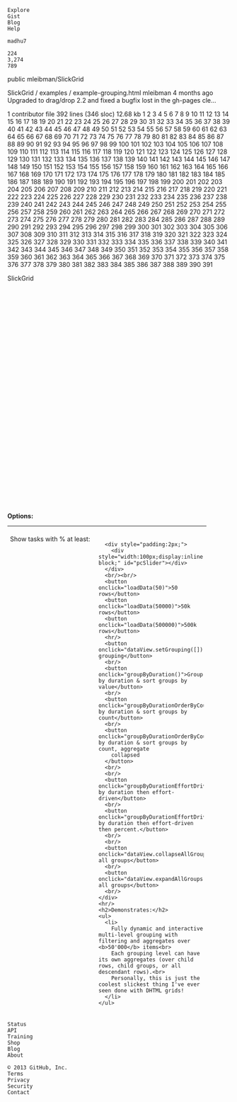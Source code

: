 

    Explore
    Gist
    Blog
    Help

    madhu7

    224
    3,274
    789

public mleibman/SlickGrid

SlickGrid / examples / example-grouping.html
mleibman 4 months ago
Upgraded to drag/drop 2.2 and fixed a bugfix lost in the gh-pages cle…

1 contributor
file 392 lines (346 sloc) 12.68 kb
1 2 3 4 5 6 7 8 9 10 11 12 13 14 15 16 17 18 19 20 21 22 23 24 25 26 27 28 29 30 31 32 33 34 35 36 37 38 39 40 41 42 43 44 45 46 47 48 49 50 51 52 53 54 55 56 57 58 59 60 61 62 63 64 65 66 67 68 69 70 71 72 73 74 75 76 77 78 79 80 81 82 83 84 85 86 87 88 89 90 91 92 93 94 95 96 97 98 99 100 101 102 103 104 105 106 107 108 109 110 111 112 113 114 115 116 117 118 119 120 121 122 123 124 125 126 127 128 129 130 131 132 133 134 135 136 137 138 139 140 141 142 143 144 145 146 147 148 149 150 151 152 153 154 155 156 157 158 159 160 161 162 163 164 165 166 167 168 169 170 171 172 173 174 175 176 177 178 179 180 181 182 183 184 185 186 187 188 189 190 191 192 193 194 195 196 197 198 199 200 201 202 203 204 205 206 207 208 209 210 211 212 213 214 215 216 217 218 219 220 221 222 223 224 225 226 227 228 229 230 231 232 233 234 235 236 237 238 239 240 241 242 243 244 245 246 247 248 249 250 251 252 253 254 255 256 257 258 259 260 261 262 263 264 265 266 267 268 269 270 271 272 273 274 275 276 277 278 279 280 281 282 283 284 285 286 287 288 289 290 291 292 293 294 295 296 297 298 299 300 301 302 303 304 305 306 307 308 309 310 311 312 313 314 315 316 317 318 319 320 321 322 323 324 325 326 327 328 329 330 331 332 333 334 335 336 337 338 339 340 341 342 343 344 345 346 347 348 349 350 351 352 353 354 355 356 357 358 359 360 361 362 363 364 365 366 367 368 369 370 371 372 373 374 375 376 377 378 379 380 381 382 383 384 385 386 387 388 389 390 391 	

<!DOCTYPE HTML>
<html>
<head>
  <meta http-equiv="Content-Type" content="text/html; charset=iso-8859-1">
  <title>SlickGrid example: Grouping</title>
  <link rel="stylesheet" href="../slick.grid.css" type="text/css"/>
  <link rel="stylesheet" href="../controls/slick.pager.css" type="text/css"/>
  <link rel="stylesheet" href="../css/smoothness/jquery-ui-1.8.16.custom.css" type="text/css"/>
  <link rel="stylesheet" href="examples.css" type="text/css"/>
  <link rel="stylesheet" href="../controls/slick.columnpicker.css" type="text/css"/>
  <style>
    .cell-effort-driven {
      text-align: center;
    }

    .slick-group-title[level='0'] {
      font-weight: bold;
    }

    .slick-group-title[level='1'] {
      text-decoration: underline;
    }

    .slick-group-title[level='2'] {
      font-style: italic;
    }
  </style>
</head>
<body>
<div style="position:relative">
  <div style="width:600px;">
    <div class="grid-header" style="width:100%">
      <label>SlickGrid</label>
    </div>
    <div id="myGrid" style="width:100%;height:500px;"></div>
    <div id="pager" style="width:100%;height:20px;"></div>
  </div>

  <div class="options-panel" style="width:450px;">
    <b>Options:</b>
    <hr/>
    <div style="padding:6px;">
      <label style="width:200px;float:left">Show tasks with % at least: </label>

      <div style="padding:2px;">
        <div style="width:100px;display:inline-block;" id="pcSlider"></div>
      </div>
      <br/><br/>
      <button onclick="loadData(50)">50 rows</button>
      <button onclick="loadData(50000)">50k rows</button>
      <button onclick="loadData(500000)">500k rows</button>
      <hr/>
      <button onclick="dataView.setGrouping([])">Clear grouping</button>
      <br/>
      <button onclick="groupByDuration()">Group by duration & sort groups by value</button>
      <br/>
      <button onclick="groupByDurationOrderByCount(false)">Group by duration & sort groups by count</button>
      <br/>
      <button onclick="groupByDurationOrderByCount(true)">Group by duration & sort groups by count, aggregate
        collapsed
      </button>
      <br/>
      <br/>
      <button onclick="groupByDurationEffortDriven()">Group by duration then effort-driven</button>
      <br/>
      <button onclick="groupByDurationEffortDrivenPercent()">Group by duration then effort-driven then percent.</button>
      <br/>
      <br/>
      <button onclick="dataView.collapseAllGroups()">Collapse all groups</button>
      <br/>
      <button onclick="dataView.expandAllGroups()">Expand all groups</button>
      <br/>
    </div>
    <hr/>
    <h2>Demonstrates:</h2>
    <ul>
      <li>
        Fully dynamic and interactive multi-level grouping with filtering and aggregates over <b>50'000</b> items<br>
        Each grouping level can have its own aggregates (over child rows, child groups, or all descendant rows).<br>
        Personally, this is just the coolest slickest thing I've ever seen done with DHTML grids!
      </li>
    </ul>
  </div>
</div>


<script src="../lib/firebugx.js"></script>

<script src="../lib/jquery-1.7.min.js"></script>
<script src="../lib/jquery-ui-1.8.16.custom.min.js"></script>
<script src="../lib/jquery.event.drag-2.2.js"></script>

<script src="../slick.core.js"></script>
<script src="../slick.formatters.js"></script>
<script src="../slick.editors.js"></script>
<script src="../plugins/slick.cellrangedecorator.js"></script>
<script src="../plugins/slick.cellrangeselector.js"></script>
<script src="../plugins/slick.cellselectionmodel.js"></script>
<script src="../slick.grid.js"></script>
<script src="../slick.groupitemmetadataprovider.js"></script>
<script src="../slick.dataview.js"></script>
<script src="../controls/slick.pager.js"></script>
<script src="../controls/slick.columnpicker.js"></script>

<script>
var dataView;
var grid;
var data = [];
var columns = [
  {id: "sel", name: "#", field: "num", cssClass: "cell-selection", width: 40, resizable: false, selectable: false, focusable: false },
  {id: "title", name: "Title", field: "title", width: 70, minWidth: 50, cssClass: "cell-title", sortable: true, editor: Slick.Editors.Text},
  {id: "duration", name: "Duration", field: "duration", width: 70, sortable: true, groupTotalsFormatter: sumTotalsFormatter},
  {id: "%", name: "% Complete", field: "percentComplete", width: 80, formatter: Slick.Formatters.PercentCompleteBar, sortable: true, groupTotalsFormatter: avgTotalsFormatter},
  {id: "start", name: "Start", field: "start", minWidth: 60, sortable: true},
  {id: "finish", name: "Finish", field: "finish", minWidth: 60, sortable: true},
  {id: "cost", name: "Cost", field: "cost", width: 90, sortable: true, groupTotalsFormatter: sumTotalsFormatter},
  {id: "effort-driven", name: "Effort Driven", width: 80, minWidth: 20, maxWidth: 80, cssClass: "cell-effort-driven", field: "effortDriven", formatter: Slick.Formatters.Checkmark, sortable: true}
];

var options = {
  enableCellNavigation: true,
  editable: true
};

var sortcol = "title";
var sortdir = 1;
var percentCompleteThreshold = 0;
var prevPercentCompleteThreshold = 0;

function avgTotalsFormatter(totals, columnDef) {
  var val = totals.avg && totals.avg[columnDef.field];
  if (val != null) {
    return "avg: " + Math.round(val) + "%";
  }
  return "";
}

function sumTotalsFormatter(totals, columnDef) {
  var val = totals.sum && totals.sum[columnDef.field];
  if (val != null) {
    return "total: " + ((Math.round(parseFloat(val)*100)/100));
  }
  return "";
}

function myFilter(item, args) {
  return item["percentComplete"] >= args.percentComplete;
}

function percentCompleteSort(a, b) {
  return a["percentComplete"] - b["percentComplete"];
}

function comparer(a, b) {
  var x = a[sortcol], y = b[sortcol];
  return (x == y ? 0 : (x > y ? 1 : -1));
}

function groupByDuration() {
  dataView.setGrouping({
    getter: "duration",
    formatter: function (g) {
      return "Duration: " + g.value + " <span style='color:green'>(" + g.count + " items)</span>";
    },
    aggregators: [
      new Slick.Data.Aggregators.Avg("percentComplete"),
      new Slick.Data.Aggregators.Sum("cost")
    ],
    aggregateCollapsed: false
  });
}

function groupByDurationOrderByCount(aggregateCollapsed) {
  dataView.setGrouping({
    getter: "duration",
    formatter: function (g) {
      return "Duration: " + g.value + " <span style='color:green'>(" + g.count + " items)</span>";
    },
    comparer: function (a, b) {
      return a.count - b.count;
    },
    aggregators: [
      new Slick.Data.Aggregators.Avg("percentComplete"),
      new Slick.Data.Aggregators.Sum("cost")
    ],
    aggregateCollapsed: aggregateCollapsed
  });
}

function groupByDurationEffortDriven() {
  dataView.setGrouping([
    {
      getter: "duration",
      formatter :function (g) {
        return "Duration: " + g.value + " <span style='color:green'>(" + g.count + " items)</span>";
      },
      aggregators: [
        new Slick.Data.Aggregators.Sum("duration"),
        new Slick.Data.Aggregators.Sum("cost")
      ],
      aggregateCollapsed: true
    },
    {
      getter: "effortDriven",
      formatter :function (g) {
        return "Effort-Driven: " + (g.value ? "True" : "False") + " <span style='color:green'>(" + g.count + " items)</span>";
      },
      aggregators: [
        new Slick.Data.Aggregators.Avg("percentComplete"),
        new Slick.Data.Aggregators.Sum("cost")
      ],
      collapsed: true
    }
  ]);
}

function groupByDurationEffortDrivenPercent() {
  dataView.setGrouping([
    {
      getter: "duration",
      formatter: function (g) {
        return "Duration: " + g.value + " <span style='color:green'>(" + g.count + " items)</span>";
      },
      aggregators: [
        new Slick.Data.Aggregators.Sum("duration"),
        new Slick.Data.Aggregators.Sum("cost")
      ],
      aggregateCollapsed: true
    },
    {
      getter: "effortDriven",
      formatter: function (g) {
        return "Effort-Driven: " + (g.value ? "True" : "False") + " <span style='color:green'>(" + g.count + " items)</span>";
      },
      aggregators :[
        new Slick.Data.Aggregators.Sum("duration"),
        new Slick.Data.Aggregators.Sum("cost")
      ]
    },
    {
      getter: "percentComplete",
      formatter: function (g) {
        return "% Complete: " + g.value + " <span style='color:green'>(" + g.count + " items)</span>";
      },
      aggregators: [
        new Slick.Data.Aggregators.Avg("percentComplete")
      ],
      aggregateCollapsed: true,
      collapsed: true
    }
  ]);
}

function loadData(count) {
  var someDates = ["01/01/2009", "02/02/2009", "03/03/2009"];
  data = [];
  // prepare the data
  for (var i = 0; i < count; i++) {
    var d = (data[i] = {});

    d["id"] = "id_" + i;
    d["num"] = i;
    d["title"] = "Task " + i;
    d["duration"] = Math.round(Math.random() * 14);
    d["percentComplete"] = Math.round(Math.random() * 100);
    d["start"] = someDates[ Math.floor((Math.random()*2)) ];
    d["finish"] = someDates[ Math.floor((Math.random()*2)) ];
    d["cost"] = Math.round(Math.random() * 10000) / 100;
    d["effortDriven"] = (i % 5 == 0);
  }
  dataView.setItems(data);
}


$(".grid-header .ui-icon")
    .addClass("ui-state-default ui-corner-all")
    .mouseover(function (e) {
      $(e.target).addClass("ui-state-hover")
    })
    .mouseout(function (e) {
      $(e.target).removeClass("ui-state-hover")
    });

$(function () {
  var groupItemMetadataProvider = new Slick.Data.GroupItemMetadataProvider();
  dataView = new Slick.Data.DataView({
    groupItemMetadataProvider: groupItemMetadataProvider,
    inlineFilters: true
  });
  grid = new Slick.Grid("#myGrid", dataView, columns, options);

  // register the group item metadata provider to add expand/collapse group handlers
  grid.registerPlugin(groupItemMetadataProvider);
  grid.setSelectionModel(new Slick.CellSelectionModel());

  var pager = new Slick.Controls.Pager(dataView, grid, $("#pager"));
  var columnpicker = new Slick.Controls.ColumnPicker(columns, grid, options);


  grid.onSort.subscribe(function (e, args) {
    sortdir = args.sortAsc ? 1 : -1;
    sortcol = args.sortCol.field;

    if ($.browser.msie && $.browser.version <= 8) {
      // using temporary Object.prototype.toString override
      // more limited and does lexicographic sort only by default, but can be much faster

      var percentCompleteValueFn = function () {
        var val = this["percentComplete"];
        if (val < 10) {
          return "00" + val;
        } else if (val < 100) {
          return "0" + val;
        } else {
          return val;
        }
      };

      // use numeric sort of % and lexicographic for everything else
      dataView.fastSort((sortcol == "percentComplete") ? percentCompleteValueFn : sortcol, args.sortAsc);
    }
    else {
      // using native sort with comparer
      // preferred method but can be very slow in IE with huge datasets
      dataView.sort(comparer, args.sortAsc);
    }
  });

  // wire up model events to drive the grid
  dataView.onRowCountChanged.subscribe(function (e, args) {
    grid.updateRowCount();
    grid.render();
  });

  dataView.onRowsChanged.subscribe(function (e, args) {
    grid.invalidateRows(args.rows);
    grid.render();
  });


  var h_runfilters = null;

  // wire up the slider to apply the filter to the model
  $("#pcSlider,#pcSlider2").slider({
    "range": "min",
    "slide": function (event, ui) {
      Slick.GlobalEditorLock.cancelCurrentEdit();

      if (percentCompleteThreshold != ui.value) {
        window.clearTimeout(h_runfilters);
        h_runfilters = window.setTimeout(filterAndUpdate, 10);
        percentCompleteThreshold = ui.value;
      }
    }
  });


  function filterAndUpdate() {
    var isNarrowing = percentCompleteThreshold > prevPercentCompleteThreshold;
    var isExpanding = percentCompleteThreshold < prevPercentCompleteThreshold;
    var renderedRange = grid.getRenderedRange();

    dataView.setFilterArgs({
      percentComplete: percentCompleteThreshold
    });
    dataView.setRefreshHints({
      ignoreDiffsBefore: renderedRange.top,
      ignoreDiffsAfter: renderedRange.bottom + 1,
      isFilterNarrowing: isNarrowing,
      isFilterExpanding: isExpanding
    });
    dataView.refresh();

    prevPercentCompleteThreshold = percentCompleteThreshold;
  }

  // initialize the model after all the events have been hooked up
  dataView.beginUpdate();
  dataView.setFilter(myFilter);
  dataView.setFilterArgs({
    percentComplete: percentCompleteThreshold
  });
  loadData(50);
  groupByDuration();
  dataView.endUpdate();

  $("#gridContainer").resizable();
})
</script>
</body>
</html>

    Status
    API
    Training
    Shop
    Blog
    About

    © 2013 GitHub, Inc.
    Terms
    Privacy
    Security
    Contact

